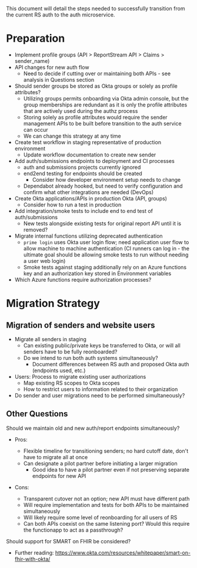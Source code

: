 This document will detail the steps needed to successfully transition from the current RS auth to the auth microservice.

# Preparation #

* Implement profile groups (API > ReportStream API > Claims > sender_name)
* API changes for new auth flow
  * Need to decide if cutting over or maintaining both APIs - see analysis in Questions section 
* Should sender groups be stored as Okta groups or solely as profile attributes? 
  * Utilizing groups permits onboarding via Okta admin console, but the group memberships are redundant as it is only
    the profile attributes that are actively used during the authz process
  * Storing solely as profile attributes would require the sender management APIs to be built before transition to the
    auth service can occur
  * We can change this strategy at any time
* Create test workflow in staging representative of production environment
  * Update workflow documentation to create new sender
* Add auth/submissions endpoints to deployment and CI processes
  * auth and submissions projects currently ignored
  * end2end testing for endpoints should be created
    * Consider how developer environment setup needs to change 
  * Dependabot already hooked, but need to verify configuration and confirm what other integrations are needed (DevOps)
* Create Okta applications/APIs in production Okta (API, groups)
  * Consider how to run a test in production 
* Add integration/smoke tests to include end to end test of auth/submissions
  * New tests alongside existing tests for original report API until it is removed?
* Migrate internal functions utilizing deprecated authentication
  * `prime login` uses Okta user login flow; need application user flow to allow machine to machine authentication (CI
    runners can log in - the ultimate goal should be allowing smoke tests to run without needing a user web login)
  * Smoke tests against staging additionally rely on an Azure functions key and an authorization key stored in
    Environment variables
* Which Azure functions require authorization processes?


# Migration Strategy #

## Migration of senders and website users ##
* Migrate all senders in staging
  * Can existing public/private keys be transferred to Okta, or will all senders have to be fully reonboarded?
  * Do we intend to run both auth systems simultaneously?
    * Document differences between RS auth and proposed Okta auth (endpoints used, etc.) 
* Users: Process to migrate existing user authorizations
    * Map existing RS scopes to Okta scopes
    * How to restrict users to information related to their organization
* Do sender and user migrations need to be performed simultaneously?

## Other Questions ##

Should we maintain old and new auth/report endpoints simultaneously?

* Pros:
  * Flexible timeline for transitioning senders; no hard cutoff date, don't have to migrate all at once
  * Can designate a pilot partner before initiating a larger migration
    * Good idea to have a pilot partner even if not preserving separate endpoints for new API 

* Cons:
  * Transparent cutover not an option; new API must have different path
  * Will require implementation and tests for both APIs to be maintained simultaneously
  * Will likely require some level of reonboarding for all users of RS
  * Can both APIs coexist on the same listening port? Would this require the functionapp to act as a passthrough?


Should support for SMART on FHIR be considered?
* Further reading: https://www.okta.com/resources/whitepaper/smart-on-fhir-with-okta/
